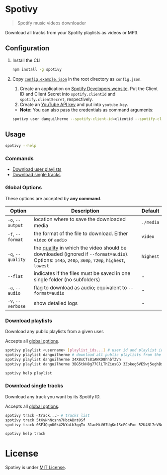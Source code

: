 # Spotivy
> Spotify music videos downloader

Download all tracks from your Spotify playlists as videos or MP3.

## Configuration
1.  Install the CLI
    ```bash
    npm install -g spotivy
    ```
1.  Copy [`config.example.json`](https://github.com/danguilherme/spotivy/blob/v0.4.0/config.example.json) in the root directory as `config.json`.
    1.  Create an application on [Spotify Developers website](https://developer.spotify.com/my-applications/).
        Put the Client ID and Client Secret into `spotify.clientId` and `spotify.clientSecret`, respectively.
    1.  Create an [YouTube API key](https://console.developers.google.com) and put into `youtube.key`.

    * **Note:** You can also pass the credentials as command arguments:
    ```bash
    spotivy user danguilherme --spotify-client-id=clientid --spotify-client-secret=clientsecret --youtube-key=ytkey
    ```

## Usage
```bash
spotivy --help
```

### Commands
- [Download user playlists](https://github.com/danguilherme/spotivy#download-playlists)
- [Download single tracks](https://github.com/danguilherme/spotivy#download-single-tracks)

### Global Options
These options are accepted by **any command**.

| Option | Description | Default |
| ------ | ------ | ------ |
| `-o`, `--output` | location where to save the downloaded media | `./media` |
| `-f`, `--format` | the format of the file to download. Either `video` or `audio` | `video` |
| `-q`, `--quality` | the [quality](https://en.wikipedia.org/w/index.php?title=YouTube&oldid=800910021#Quality_and_formats) in which the video should be downloaded (ignored if `--format=audio`). Options: `144p`, `240p`, `360p`, `720p`, `highest`, `lowest` | `highest` |
| `--flat` | indicates if the files must be saved in one single folder (no subfolders) | - |
| `-a`, `--audio` | flag to download as audio; equivalent to `--format=audio` | - |
| `-v`, `--verbose` | show detailed logs | - |

### Download playlists
Download any public playlists from a given user.

Accepts all [global options](#global-options).

```bash
spotivy playlist <username> [playlist_ids...] # user id and playlist id, zero or more
spotivy playlist danguilherme # download all public playlists from the user
spotivy playlist danguilherme 34X8sCTs81AWXD8hhbTZVn
spotivy playlist danguilherme 3BG5tkH8g77ClLThZiosGD 3Zpkeg6VE5wj5eghBxv0R6 -a # 2 playlists, audio only

spotivy help playlist
```

### Download single tracks
Download any track you want by its Spotify ID.

Accepts all [global options](#global-options).

```bash
spotivy track <track...> # tracks list
spotivy track 5tXyNhNcsnn7HbcABntOSf
spotivy track 0SFJQqnU0k42NYaLb3qqTx 31acMiV67UgKn1ScFChFxo 52K4Nl7eVNqUpUeJeWJlwT 5tXyNhNcsnn7HbcABntOSf -a # 4 tracks, audio only

spotivy help track
```

# License
Spotivy is under [MIT License](LICENSE).
